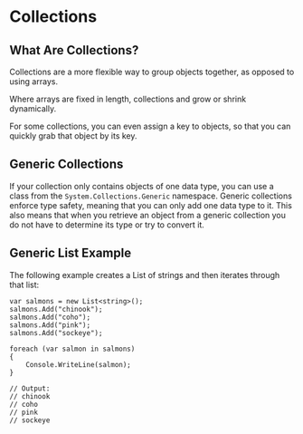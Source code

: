 # Collections

## What Are Collections?

Collections are a more flexible way to group objects together, as opposed to using arrays.

Where arrays are fixed in length, collections and grow or shrink dynamically.

For some collections, you can even assign a key to objects, so that you can quickly grab that object by its key.

## Generic Collections

If your collection only contains objects of one data type, you can use a class from the `System.Collections.Generic` namespace. Generic collections enforce type safety, meaning that you can only add one data type to it. This also means that when you retrieve an object from a generic collection you do not have to determine its type or try to convert it.

## Generic List Example

The following example creates a List of strings and then iterates through that list:

```
var salmons = new List<string>();
salmons.Add("chinook");
salmons.Add("coho");
salmons.Add("pink");
salmons.Add("sockeye");

foreach (var salmon in salmons)
{
    Console.WriteLine(salmon);
}

// Output:
// chinook
// coho
// pink
// sockeye
```
